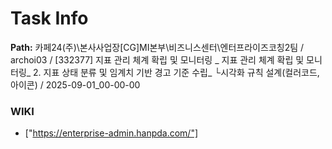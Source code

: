 # Task Info

**Path:** 카페24(주)\본사사업장\[CG]MI본부\비즈니스센터\엔터프라이즈코칭2팀 / archoi03 / [332377] 지표 관리 체계 확립 및 모니터링 _ 지표 관리 체계 확립 및 모니터링_ 2. 지표 상태 분류 및 임계치 기반 경고 기준 수립_ └시각화 규칙 설계(컬러코드, 아이콘) / 2025-09-01_00-00-00

### WIKI
- ["https://enterprise-admin.hanpda.com/"]

